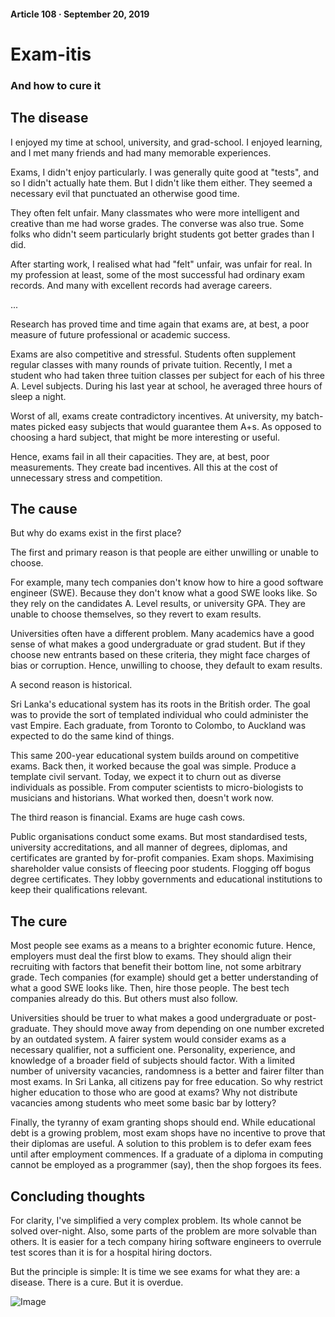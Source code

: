 #### Article 108 · September 20, 2019

# Exam-itis

### And how to cure it

## The disease

I enjoyed my time at school, university, and grad-school. I enjoyed learning, and I met many friends and had many memorable experiences.

Exams, I didn't enjoy particularly. I was generally quite good at "tests", and so I didn't actually hate them. But I didn't like them either. They seemed a necessary evil that punctuated an otherwise good time.

They often felt unfair. Many classmates who were more intelligent and creative than me had worse grades. The converse was also true. Some folks who didn't seem particularly bright students got better grades than I did.

After starting work, I realised what had "felt" unfair, was unfair for real. In my profession at least, some of the most successful had ordinary exam records. And many with excellent records had average careers.

...

Research has proved time and time again that exams are, at best, a poor measure of future professional or academic success.

Exams are also competitive and stressful. Students often supplement regular classes with many rounds of private tuition. Recently, I met a student who had taken three tuition classes per subject for each of his three A. Level subjects. During his last year at school, he averaged three hours of sleep a night.

Worst of all, exams create contradictory incentives. At university, my batch-mates picked easy subjects that would guarantee them A+s. As opposed to choosing a hard subject, that might be more interesting or useful.

Hence, exams fail in all their capacities. They are, at best, poor measurements. They create bad incentives. All this at the cost of unnecessary stress and competition.

## The cause

But why do exams exist in the first place?

The first and primary reason is that people are either unwilling or unable to choose.

For example, many tech companies don't know how to hire a good software engineer (SWE). Because they don't know what a good SWE looks like. So they rely on the candidates A. Level results, or university GPA. They are unable to choose themselves, so they revert to exam results.

Universities often have a different problem. Many academics have a good sense of what makes a good undergraduate or grad student. But if they choose new entrants based on these criteria, they might face charges of bias or corruption. Hence, unwilling to choose, they default to exam results.

A second reason is historical.

Sri Lanka's educational system has its roots in the British order. The goal was to provide the sort of templated individual who could administer the vast Empire. Each graduate, from Toronto to Colombo, to Auckland was expected to do the same kind of things.

This same 200-year educational system builds around on competitive exams. Back then, it worked because the goal was simple. Produce a template civil servant. Today, we expect it to churn out as diverse individuals as possible. From computer scientists to micro-biologists to musicians and historians. What worked then, doesn't work now.

The third reason is financial. Exams are huge cash cows.

Public organisations conduct some exams. But most standardised tests, university accreditations, and all manner of degrees, diplomas, and certificates are granted by for-profit companies. Exam shops. Maximising shareholder value consists of fleecing poor students. Flogging off bogus degree certificates. They lobby governments and educational institutions to keep their qualifications relevant.

## The cure

Most people see exams as a means to a brighter economic future. Hence, employers must deal the first blow to exams. They should align their recruiting with factors that benefit their bottom line, not some arbitrary grade. Tech companies (for example) should get a better understanding of what a good SWE looks like. Then, hire those people. The best tech companies already do this. But others must also follow.

Universities should be truer to what makes a good undergraduate or post-graduate. They should move away from depending on one number excreted by an outdated system. A fairer system would consider exams as a necessary qualifier, not a sufficient one. Personality, experience, and knowledge of a broader field of subjects should factor. With a limited number of university vacancies, randomness is a better and fairer filter than most exams. In Sri Lanka, all citizens pay for free education. So why restrict higher education to those who are good at exams? Why not distribute vacancies among students who meet some basic bar by lottery?

Finally, the tyranny of exam granting shops should end. While educational debt is a growing problem, most exam shops have no incentive to prove that their diplomas are useful. A solution to this problem is to defer exam fees until after employment commences. If a graduate of a diploma in computing cannot be employed as a programmer (say), then the shop forgoes its fees.

## Concluding thoughts

For clarity, I've simplified a very complex problem. Its whole cannot be solved over-night. Also, some parts of the problem are more solvable than others. It is easier for a tech company hiring software engineers to overrule test scores than it is for a hospital hiring doctors.

But the principle is simple: It is time we see exams for what they are: a disease. There is a cure. But it is overdue.

![Image](https://cdn-images-1.medium.com/max/800/1*i_NKEexRctp6TOJegYJ7Ag.jpeg)